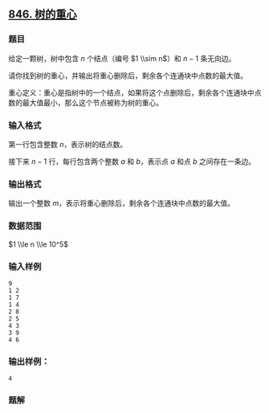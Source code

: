 ## [846\. 树的重心](https://www.acwing.com/problem/content/848/)

### 题目

给定一颗树，树中包含 $n$ 个结点（编号 $1 \\sim n$）和 $n-1$ 条无向边。

请你找到树的重心，并输出将重心删除后，剩余各个连通块中点数的最大值。

重心定义：重心是指树中的一个结点，如果将这个点删除后，剩余各个连通块中点数的最大值最小，那么这个节点被称为树的重心。

### 输入格式

第一行包含整数 $n$，表示树的结点数。

接下来 $n-1$ 行，每行包含两个整数 $a$ 和 $b$，表示点 $a$ 和点 $b$ 之间存在一条边。

### 输出格式

输出一个整数 $m$，表示将重心删除后，剩余各个连通块中点数的最大值。

### 数据范围

$1 \\le n \\le 10^5$

### 输入样例

```
9
1 2
1 7
1 4
2 8
2 5
4 3
3 9
4 6
```

### 输出样例：

```
4
```

### 题解

